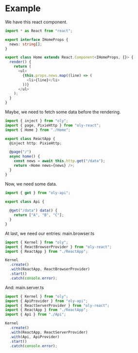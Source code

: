 # Example

We have this react component.
```ts
import * as React from "react";

export interface IHomeProps {
  news: string[];
}

export class Home extends React.Component<IHomeProps, {}> {
  render() {
    return (
      <ul>
        {this.props.news.map((line) => (
          <li>{line}</li>
        ))}
      </ul>
    );
  }
}
```

Maybe, we need to fetch some data before the rendering.
```ts
import { inject } from "oly";
import { page, PixieHttp } from "oly-react";
import { Home } from "./Home";

export class ReactApp {
  @inject http: PixieHttp;

  @page("/")
  async home() {
    const news = await this.http.get("/data");
    return <Home news={news} />;
  }
}
```

Now, we need some data.
```ts
import { get } from "oly-api";

export class Api {
  
  @get("/data") data() {
    return ["A", "B", "C"];
  }
}
```

At last, we need our entries: main.browser.ts
```ts
import { Kernel } from "oly";
import { ReactBrowserProvider } from "oly-react";
import { ReactApp } from "./ReactApp";

Kernel
  .create()
  .with(ReactApp, ReactBrowserProvider)
  .start()
  .catch(console.error);
```

And: main.server.ts
```ts
import { Kernel } from "oly";
import { ApiProvider } from "oly-api";
import { ReactServerProvider } from "oly-react";
import { ReactApp } from "./ReactApp";
import { Api } from "./Api";

Kernel
  .create()
  .with(ReactApp, ReactServerProvider)
  .with(Api, ApiProvider)
  .start()
  .catch(console.error);
```

